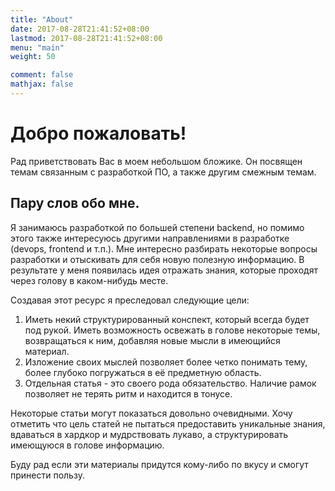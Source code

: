 ```yaml
---
title: "About"
date: 2017-08-28T21:41:52+08:00
lastmod: 2017-08-28T21:41:52+08:00
menu: "main"
weight: 50

comment: false
mathjax: false
---
```

# Добро пожаловать!

Рад приветствовать Вас в моем небольшом бложике. Он посвящен темам связанным с разработкой ПО, а также другим смежным темам. 

## Пару слов обо мне.
Я занимаюсь разработкой по большей степени backend, но помимо этого также интересуюсь другими направлениями в разработке (devops, frontend и т.п.). Мне интересно разбирать некоторые вопросы разработки и отыскивать для себя новую полезную информацию. В результате у меня появилась идея отражать знания, которые проходят через голову в каком-нибудь месте. 

Создавая этот ресурс я преследовал следующие цели:

1. Иметь некий структурированный конспект, который всегда будет под рукой. Иметь возможность освежать в голове некоторые темы, возвращаться к ним, добавляя новые мысли в имеющийся материал.
2. Изложение своих мыслей позволяет более четко понимать тему, более глубоко погружаться в её предметную область.
3. Отдельная статья - это своего рода обязательство. Наличие рамок позволяет не терять ритм и находится в тонусе. 

Некоторые статьи могут показаться довольно очевидными. Хочу отметить что цель статей не пытаться предоставить уникальные знания, вдаваться в хардкор и мудрствовать лукаво, а структурировать имеющуюся в голове информацию.

Буду рад если эти материалы придутся кому-либо по вкусу и смогут принести пользу. 
